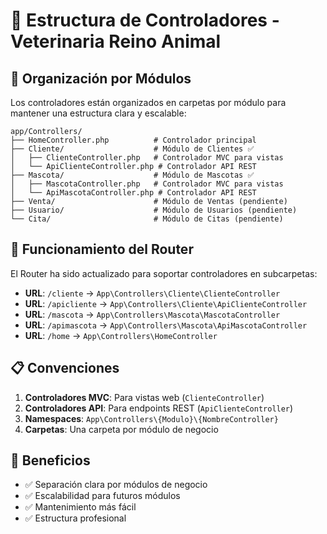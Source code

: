# 📁 Estructura de Controladores - Veterinaria Reino Animal

## 🎯 Organización por Módulos

Los controladores están organizados en carpetas por módulo para mantener una estructura clara y escalable:

```
app/Controllers/
├── HomeController.php          # Controlador principal
├── Cliente/                    # Módulo de Clientes ✅
│   ├── ClienteController.php   # Controlador MVC para vistas
│   └── ApiClienteController.php # Controlador API REST
├── Mascota/                    # Módulo de Mascotas ✅
│   ├── MascotaController.php   # Controlador MVC para vistas
│   └── ApiMascotaController.php # Controlador API REST
├── Venta/                      # Módulo de Ventas (pendiente)
├── Usuario/                    # Módulo de Usuarios (pendiente)
└── Cita/                       # Módulo de Citas (pendiente)
```

## 🔧 Funcionamiento del Router

El Router ha sido actualizado para soportar controladores en subcarpetas:

- **URL**: `/cliente` → `App\Controllers\Cliente\ClienteController`
- **URL**: `/apicliente` → `App\Controllers\Cliente\ApiClienteController`
- **URL**: `/mascota` → `App\Controllers\Mascota\MascotaController`
- **URL**: `/apimascota` → `App\Controllers\Mascota\ApiMascotaController`
- **URL**: `/home` → `App\Controllers\HomeController`

## 📋 Convenciones

1. **Controladores MVC**: Para vistas web (`ClienteController`)
2. **Controladores API**: Para endpoints REST (`ApiClienteController`)
3. **Namespaces**: `App\Controllers\{Modulo}\{NombreController}`
4. **Carpetas**: Una carpeta por módulo de negocio

## 🚀 Beneficios

- ✅ Separación clara por módulos de negocio
- ✅ Escalabilidad para futuros módulos
- ✅ Mantenimiento más fácil
- ✅ Estructura profesional
